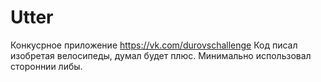 # Utter

Конкусрное приложение https://vk.com/durovschallenge
Код писал изобретая велосипеды, думал будет плюс. 
Минимально использовал стороннии либы.
